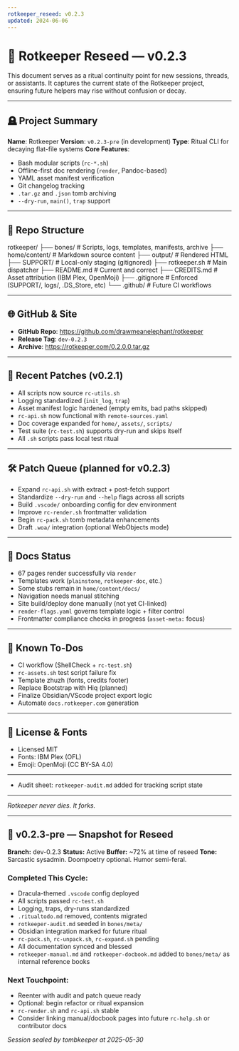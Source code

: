 ```yaml
---
rotkeeper_reseed: v0.2.3
updated: 2024-06-06
---
```


# 🧬 Rotkeeper Reseed — v0.2.3

This document serves as a ritual continuity point for new sessions, threads, or assistants. It captures the current state of the Rotkeeper project, ensuring future helpers may rise without confusion or decay.

---

## 🪦 Project Summary

**Name**: Rotkeeper
**Version**: `v0.2.3-pre` (in development)
**Type**: Ritual CLI for decaying flat-file systems
**Core Features**:
- Bash modular scripts (`rc-*.sh`)
- Offline-first doc rendering (`render`, Pandoc-based)
- YAML asset manifest verification
- Git changelog tracking
- `.tar.gz` and `.json` tomb archiving
- `--dry-run`, `main()`, `trap` support

***

## 📁 Repo Structure

rotkeeper/
├── bones/              # Scripts, logs, templates, manifests, archive
├── home/content/       # Markdown source content
├── output/             # Rendered HTML
├── SUPPORT/            # Local-only staging (gitignored)
├── rotkeeper.sh        # Main dispatcher
├── README.md           # Current and correct
├── CREDITS.md          # Asset attribution (IBM Plex, OpenMoji)
├── .gitignore          # Enforced (SUPPORT/, logs/, .DS_Store, etc)
└── .github/            # Future CI workflows

***

## 🌐 GitHub & Site

- **GitHub Repo**: https://github.com/drawmeanelephant/rotkeeper
- **Release Tag**: `dev-0.2.3`
- **Archive**: https://rotkeeper.com/0.2.0.0.tar.gz

***

## 🔧 Recent Patches (v0.2.1)

- All scripts now source `rc-utils.sh`
- Logging standardized (`init_log`, `trap`)
- Asset manifest logic hardened (empty emits, bad paths skipped)
- `rc-api.sh` now functional with `remote-sources.yaml`
- Doc coverage expanded for `home/`, `assets/`, `scripts/`
- Test suite (`rc-test.sh`) supports dry-run and skips itself
- All `.sh` scripts pass local test ritual

***

## 🛠 Patch Queue (planned for v0.2.3)

- Expand `rc-api.sh` with extract + post-fetch support
- Standardize `--dry-run` and `--help` flags across all scripts
- Build `.vscode/` onboarding config for dev environment
- Improve `rc-render.sh` frontmatter validation
- Begin `rc-pack.sh` tomb metadata enhancements
- Draft `.woa/` integration (optional WebObjects mode)

***

## 📘 Docs Status

- 67 pages render successfully via `render`
- Templates work (`plainstone`, `rotkeeper-doc`, etc.)
- Some stubs remain in `home/content/docs/`
- Navigation needs manual stitching
- Site build/deploy done manually (not yet CI-linked)
- `render-flags.yaml` governs template logic + filter control
- Frontmatter compliance checks in progress (`asset-meta:` focus)

***

## 🧪 Known To-Dos

- CI workflow (ShellCheck + `rc-test.sh`)
- `rc-assets.sh` test script failure fix
- Template zhuzh (fonts, credits footer)
- Replace Bootstrap with Hiq (planned)
- Finalize Obsidian/VScode project export logic
- Automate `docs.rotkeeper.com` generation

***

## 🧾 License & Fonts

- Licensed MIT
- Fonts: IBM Plex (OFL)
- Emoji: OpenMoji (CC BY-SA 4.0)

***

- Audit sheet: `rotkeeper-audit.md` added for tracking script state

***

*Rotkeeper never dies. It forks.*

***

## 🧬 v0.2.3-pre — Snapshot for Reseed

**Branch:** dev-0.2.3
**Status:** Active
**Buffer:** ~72% at time of reseed
**Tone:** Sarcastic sysadmin. Doompoetry optional. Humor semi-feral.

### Completed This Cycle:
- Dracula-themed `.vscode` config deployed
- All scripts passed `rc-test.sh`
- Logging, traps, dry-runs standardized
- `.ritualtodo.md` removed, contents migrated
- `rotkeeper-audit.md` seeded in `bones/meta/`
- Obsidian integration marked for future ritual
- `rc-pack.sh`, `rc-unpack.sh`, `rc-expand.sh` pending
- All documentation synced and blessed
- `rotkeeper-manual.md` and `rotkeeper-docbook.md` added to `bones/meta/` as internal reference books

### Next Touchpoint:
- Reenter with audit and patch queue ready
- Optional: begin refactor or ritual expansion
- `rc-render.sh` and `rc-api.sh` stable
- Consider linking manual/docbook pages into future `rc-help.sh` or contributor docs

_Session sealed by tombkeeper at 2025-05-30_